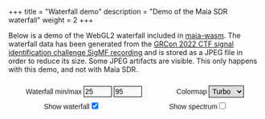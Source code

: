 +++
title = "Waterfall demo"
description = "Demo of the Maia SDR waterfall"
weight = 2
+++

<style>
/* Override some of the Zola stylesheet parameters */
main .toc {
    min-width: 0px;
    max-width: 0px;
}

.content {
    max-width: 100%;
}

:root {
    --background-color: white;
    --text-color: black;
    --line-color: black;

    --focus-outline-color: rgba(208, 208, 255, 0.5);

    --input-bg-color: #f8f8f8;
    --input-highlight-color: #e8e8ff;
    --input-bg-invalid-color: #ffb0b0;

    --button-color: #ddd;
    --button-highlight-color: #bbb;

    /* Record button */
    --record-color: #9d9;
    --record-highlight-color: #7b7;
    --stop-color: #d99;
    --stop-highlight-color: #b77;
    --stopping-color: #dd9;
}

#waterfall {
    touch-action: none;
    width: 100%;
    height: 80vh;
}

#maiasdr {
    font-family: Helvetica, Arial, sans-serif;
}

button,
input,
select,
textarea {
    font-family: inherit;
    font-size: 100%;
    box-sizing: border-box;
    padding: 0;
    margin: 0;
    outline: none;
}

textarea {
    overflow: auto;
}

button,
input,
select,
textarea {
    color: var(--text-color);
    border: 1px solid var(--line-color);
    padding: 2px;
}

input,
textarea {
    background-color: var(--input-bg-color);
}

button,
select {
    background-color: var(--button-color);
}

a:focus,
button:focus,
select:focus {
    outline: var(--focus-outline);
}

input:focus {
    background-color: var(--input-highlight-color);
}

button:hover,
select:hover {
    background-color: var(--button-highlight-color);
}

input:invalid {
    background-color: var(--input-bg-invalid-color);
}

.link_button {
    color: var(--text-color);
    text-decoration: none;
    text-align: center;
    border: 1px solid var(--line-color);
    padding: 2px;
    background-color: var(--button-color);
}

.link_button:hover {
    background-color: var(--button-highlight-color);
}

.ui {
    font-size: 0.875rem;
}

form.ui {
    display: flex;
    flex-flow: row wrap;
    align-items: center;
    justify-content: space-around;
    column-gap: 20px;
    row-gap: 10px;
    padding: 10px;
}

.ui fieldset {
    border: none;
    padding: 0;
    margin: 0;
}

.waterfall_levels input {
    width: 4em;
}
</style>

<script type="module">
import init, { make_waterfall_with_ui } from "/waterfall_example/waterfall_example.js";

async function run() {
    await init();
    make_waterfall_with_ui("waterfall");
};

run();
</script>

Below is a demo of the WebGL2 waterfall included in
[maia-wasm](https://github.com/maia-sdr/maia-sdr/tree/main/maia-wasm). The
waterfall data has been generated from the
[GRCon 2022 CTF signal identification challenge SigMF recording](https://ctf-2022.gnuradio.org/challenges#Challenge%20#1-36)
and is stored as a JPEG file in order to reduce its size. Some JPEG artifacts are visible.
This only happens with this demo, and not with Maia SDR.

<div id="maiasdr">
<canvas id="waterfall"></canvas>
<form class="ui">
  <fieldset class="waterfall_levels">
    <label for="waterfall_min">Waterfall min</label>/<label for="waterfall_max">max</label>
    <input type="number" id="waterfall_min" value="25" step="1" min="0">
    <input type="number" id="waterfall_max" value="95" step="1" min="0">
  </fieldset>
  <label>Colormap
    <select id="colormap_select">
      <option>Turbo</option>
      <option>Viridis</option>
      <option>Inferno</option>
    </select>
  </label>
  <label>Show waterfall
    <input type="checkbox" id="waterfall_show_waterfall" checked>
  </label>
  <label>Show spectrum
    <input type="checkbox" id="waterfall_show_spectrum">
  </label>
</form>
</div>
